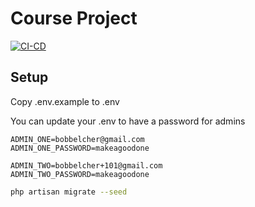 # Course Project


[![CI-CD](https://github.com/alnutile/course-zero-to-production/actions/workflows/ci-cd.yml/badge.svg)](https://github.com/alnutile/course-zero-to-production/actions/workflows/ci-cd.yml)




## Setup
Copy .env.example to .env

You can update your .env to have a password for admins

```env
ADMIN_ONE=bobbelcher@gmail.com
ADMIN_ONE_PASSWORD=makeagoodone

ADMIN_TWO=bobbelcher+101@gmail.com
ADMIN_TWO_PASSWORD=makeagoodone 
```

```bash 
php artisan migrate --seed
```
